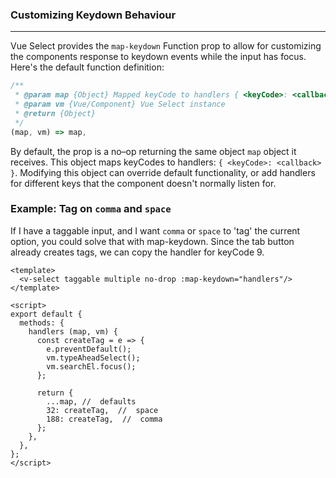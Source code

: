 ### Customizing Keydown Behaviour
---

Vue Select provides the `map-keydown` Function prop to allow for customizing the components response to 
keydown events while the input has focus. Here's the default function definition:

```js
/**
 * @param map {Object} Mapped keyCode to handlers { <keyCode>: <callback> }
 * @param vm {Vue/Component} Vue Select instance
 * @return {Object}
 */
(map, vm) => map,
```

By default, the prop is a no–op returning the same object `map` object it receives. This object
maps keyCodes to handlers: `{ <keyCode>: <callback> }`. Modifying this object can override default
functionality, or add handlers for different keys that the component doesn't normally listen for.

### Example: Tag on `comma` and `space`

If I have a taggable input, and I want `comma` or `space` to 'tag' the current option, you could 
solve that with map-keydown. Since the tab button already creates tags, we can copy the handler
for keyCode 9.

```vue
<template>
  <v-select taggable multiple no-drop :map-keydown="handlers"/>
</template>

<script>
export default {
  methods: {
    handlers (map, vm) {
      const createTag = e => {
        e.preventDefault();
        vm.typeAheadSelect();
        vm.searchEl.focus();
      };

      return {
        ...map, //  defaults
        32: createTag,  //  space
        188: createTag,  //  comma
      };
    },
  },
};
</script>
```

<custom-handlers></custom-handlers>
